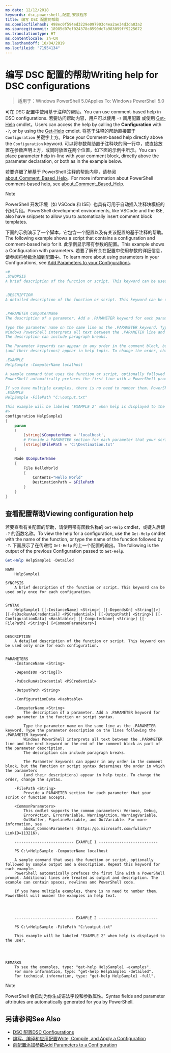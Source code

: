 ```yaml
---
ms.date: 12/12/2018
keywords: dsc,powershell,配置,安装程序
title: 编写 DSC 配置的帮助
ms.openlocfilehash: 498ec0f594ed3229e097903c4ea2ae34d3da03a2
ms.sourcegitcommit: 18985d07ef024378c8590dc7a983099ff9225672
ms.translationtype: HT
ms.contentlocale: zh-CN
ms.lasthandoff: 10/04/2019
ms.locfileid: "71954134"
---
```

# <a name="writing-help-for-dsc-configurations"></a><span data-ttu-id="7f977-103">编写 DSC 配置的帮助</span><span class="sxs-lookup"><span data-stu-id="7f977-103">Writing help for DSC configurations</span></span>

><span data-ttu-id="7f977-104">适用于：Windows PowerShell 5.0</span><span class="sxs-lookup"><span data-stu-id="7f977-104">Applies To: Windows PowerShell 5.0</span></span>

<span data-ttu-id="7f977-105">可在 DSC 配置中使用基于注释的帮助。</span><span class="sxs-lookup"><span data-stu-id="7f977-105">You can use comment-based help in DSC configurations.</span></span> <span data-ttu-id="7f977-106">若要访问帮助内容，用户可以使用 `-?` 调用配置  或使用 [Get-Help](/powershell/module/Microsoft.PowerShell.Core/Get-Help) cmdlet。</span><span class="sxs-lookup"><span data-stu-id="7f977-106">Users can access the help by calling the **Configuration** with `-?`, or by using the [Get-Help](/powershell/module/Microsoft.PowerShell.Core/Get-Help) cmdlet.</span></span> <span data-ttu-id="7f977-107">将基于注释的帮助直接置于 `Configuration` 关键字上方。</span><span class="sxs-lookup"><span data-stu-id="7f977-107">Place your Comment-based help directly above the `Configuration` keyword.</span></span>
<span data-ttu-id="7f977-108">可以将参数帮助置于注释块的同一行中，或直接放置在参数声明上方，或同时放置在两个位置，如下面的示例中所示。</span><span class="sxs-lookup"><span data-stu-id="7f977-108">You can place parameter help in-line with your comment block, directly above the parameter declaration, or both as in the example below.</span></span>

<span data-ttu-id="7f977-109">若要详细了解基于 PowerShell 注释的帮助内容，请参阅 [about_Comment_Based_Help](/powershell/module/microsoft.powershell.core/about/about_comment_based_help)。</span><span class="sxs-lookup"><span data-stu-id="7f977-109">For more information about PowerShell comment-based help, see [about_Comment_Based_Help](/powershell/module/microsoft.powershell.core/about/about_comment_based_help).</span></span>

> [!NOTE]
> <span data-ttu-id="7f977-110">PowerShell 开发环境（如 VSCode 和 ISE）也具有可用于自动插入注释块模板的代码片段。</span><span class="sxs-lookup"><span data-stu-id="7f977-110">PowerShell development environments, like VSCode and the ISE, also have snippets to allow you to automatically insert comment block templates.</span></span>

<span data-ttu-id="7f977-111">下面的示例演示了一个脚本，它包含一个配置以及有关该配置的基于注释的帮助。</span><span class="sxs-lookup"><span data-stu-id="7f977-111">The following example shows a script that contains a configuration and comment-based help for it.</span></span> <span data-ttu-id="7f977-112">此示例显示带有参数的配置。</span><span class="sxs-lookup"><span data-stu-id="7f977-112">This example shows a Configuration with parameters.</span></span> <span data-ttu-id="7f977-113">若要了解有关在配置中使用参数的详细信息，请参阅[将参数添加到配置中](add-parameters-to-a-configuration.md)。</span><span class="sxs-lookup"><span data-stu-id="7f977-113">To learn more about using parameters in your Configurations, see [Add Parameters to your Configurations](add-parameters-to-a-configuration.md).</span></span>

```powershell
<#
.SYNOPSIS
A brief description of the function or script. This keyword can be used only once for each configuration.


.DESCRIPTION
A detailed description of the function or script. This keyword can be used only once for each configuration.


.PARAMETER ComputerName
The description of a parameter. Add a .PARAMETER keyword for each parameter in the function or script syntax.

Type the parameter name on the same line as the .PARAMETER keyword. Type the parameter description on the lines following the .PARAMETER keyword.
Windows PowerShell interprets all text between the .PARAMETER line and the next keyword or the end of the comment block as part of the parameter description.
The description can include paragraph breaks.

The Parameter keywords can appear in any order in the comment block, but the function or script syntax determines the order in which the parameters
(and their descriptions) appear in help topic. To change the order, change the syntax.

.EXAMPLE
HelpSample -ComputerName localhost

A sample command that uses the function or script, optionally followed by sample output and a description. Repeat this keyword for each example.
PowerShell automatically prefaces the first line with a PowerShell prompt. Additional lines are treated as output and description. The example can contain spaces, newlines and PowerShell code.

If you have multiple examples, there is no need to number them. PowerShell will number the examples in help text.
.EXAMPLE
HelpSample -FilePath "C:\output.txt"

This example will be labeled "EXAMPLE 2" when help is displayed to the user.
#>
configuration HelpSample1
{
    param
    (
        [string]$ComputerName = 'localhost',
        # Provide a PARAMETER section for each parameter that your script or function accepts.
        [string]$FilePath = 'C:\Destination.txt'
    )

    Node $ComputerName
    {
        File HelloWorld
        {
            Contents="Hello World"
            DestinationPath = $FilePath
        }
    }
}
```

## <a name="viewing-configuration-help"></a><span data-ttu-id="7f977-114">查看配置帮助</span><span class="sxs-lookup"><span data-stu-id="7f977-114">Viewing configuration help</span></span>

<span data-ttu-id="7f977-115">若要查看有关配置的帮助，请使用带有函数名称的 `Get-Help` cmdlet，或键入后跟 `-?` 的函数名称。</span><span class="sxs-lookup"><span data-stu-id="7f977-115">To view the help for a configuration, use the `Get-Help` cmdlet with the name of the function, or type the name of the function followed by `-?`.</span></span> <span data-ttu-id="7f977-116">下面展示了在传递给 `Get-Help` 的上一个配置的输出。</span><span class="sxs-lookup"><span data-stu-id="7f977-116">The following is the output of the previous Configuration passed to `Get-Help`.</span></span>

```powershell
Get-Help HelpSample1 -Detailed
```

```output
NAME
    HelpSample1

SYNOPSIS
    A brief description of the function or script. This keyword can be used only once for each configuration.


SYNTAX
    HelpSample1 [[-InstanceName] <String>] [[-DependsOn] <String[]>] [[-PsDscRunAsCredential] <PSCredential>] [[-OutputPath] <String>] [[-ConfigurationData] <Hashtable>] [[-ComputerName] <String>] [[-FilePath] <String>] [<CommonParameters>]


DESCRIPTION
    A detailed description of the function or script. This keyword can be used only once for each configuration.


PARAMETERS
    -InstanceName <String>

    -DependsOn <String[]>

    -PsDscRunAsCredential <PSCredential>

    -OutputPath <String>

    -ConfigurationData <Hashtable>

    -ComputerName <String>
        The description of a parameter. Add a .PARAMETER keyword for each parameter in the function or script syntax.

        Type the parameter name on the same line as the .PARAMETER keyword. Type the parameter description on the lines following the .PARAMETER keyword.
        Windows PowerShell interprets all text between the .PARAMETER line and the next keyword or the end of the comment block as part of the parameter description.
        The description can include paragraph breaks.

        The Parameter keywords can appear in any order in the comment block, but the function or script syntax determines the order in which the parameters
        (and their descriptions) appear in help topic. To change the order, change the syntax.

    -FilePath <String>
        Provide a PARAMETER section for each parameter that your script or function accepts.

    <CommonParameters>
        This cmdlet supports the common parameters: Verbose, Debug,
        ErrorAction, ErrorVariable, WarningAction, WarningVariable,
        OutBuffer, PipelineVariable, and OutVariable. For more information, see
        about_CommonParameters (https:/go.microsoft.com/fwlink/?LinkID=113216).

    -------------------------- EXAMPLE 1 --------------------------

    PS C:\>HelpSample -ComputerName localhost

    A sample command that uses the function or script, optionally followed by sample output and a description. Repeat this keyword for each example.
    PowerShell automatically prefaces the first line with a PowerShell prompt. Additional lines are treated as output and description. The example can contain spaces, newlines and PowerShell code.

    If you have multiple examples, there is no need to number them. PowerShell will number the examples in help text.




    -------------------------- EXAMPLE 2 --------------------------

    PS C:\>HelpSample -FilePath "C:\output.txt"

    This example will be labeled "EXAMPLE 2" when help is displayed to the user.




REMARKS
    To see the examples, type: "get-help HelpSample1 -examples".
    For more information, type: "get-help HelpSample1 -detailed".
    For technical information, type: "get-help HelpSample1 -full".
```

> [!NOTE]
> <span data-ttu-id="7f977-117">PowerShell 会自动为你生成语法字段和参数属性。</span><span class="sxs-lookup"><span data-stu-id="7f977-117">Syntax fields and parameter attributes are automatically generated for you by PowerShell.</span></span>

## <a name="see-also"></a><span data-ttu-id="7f977-118">另请参阅</span><span class="sxs-lookup"><span data-stu-id="7f977-118">See Also</span></span>

- [<span data-ttu-id="7f977-119">DSC 配置</span><span class="sxs-lookup"><span data-stu-id="7f977-119">DSC Configurations</span></span>](configurations.md)
- [<span data-ttu-id="7f977-120">编写、编译和应用配置</span><span class="sxs-lookup"><span data-stu-id="7f977-120">Write, Compile, and Apply a Configuration</span></span>](write-compile-apply-configuration.md)
- [<span data-ttu-id="7f977-121">向配置添加参数</span><span class="sxs-lookup"><span data-stu-id="7f977-121">Add Parameters to a Configuration</span></span>](add-parameters-to-a-configuration.md)

